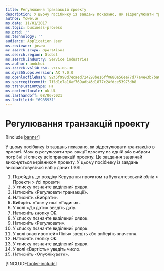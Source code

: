 ```yaml
---
title: Регулювання транзакцій проекту
description: У цьому посібнику із завдань показано, як відрегулювати транзакцію в проекті.
author: Yowelle
ms.date: 11/01/2017
ms.topic: business-process
ms.prod: ''
ms.technology: ''
audience: Application User
ms.reviewer: josaw
ms.search.scope: Operations
ms.search.region: Global
ms.search.industry: Service industries
ms.author: andchoi
ms.search.validFrom: 2016-06-30
ms.dyn365.ops.version: AX 7.0.0
ms.openlocfilehash: 92f5f998d7ecaed724298be16ff8680e56ee77d77a4ee3b7ba83fa5a8a1a4787
ms.sourcegitcommit: 7f8d1e7a16af769adb43d1877c28fdce53975db8
ms.translationtype: HT
ms.contentlocale: uk-UA
ms.lasthandoff: 08/06/2021
ms.locfileid: "6985931"
---
```

# <a name="adjust-project-transactions"></a>Регулювання транзакцій проекту

[!include [banner](../../includes/banner.md)]

У цьому посібнику із завдань показано, як відрегулювати транзакцію в проекті. Можна регулювати транзакції проекту по одній або вибрати потрібні зі списку всіх транзакцій проекту. Це завдання зазвичай виконується керівником проекту. У цьому посібнику із завдань використовується набір даних USSI.

1. Перейдіть до розділу Керування проектом та бухгалтерський облік > Проекти > Усі проекти 
2. У списку позначте виділений рядок. 
3. Натисніть «Регулювати транзакції». 
4. Натисніть «Вибрати». 
5. Виберіть «Так» у полі «Години». 
6. У полі «До дати» введіть дату. 
7. Натисніть кнопку OK. 
8. У списку позначте виділений рядок. 
9. Натисніть «Регулювати». 
10. У списку позначте виділений рядок. 
11. У полі властивостей «Лінія» введіть або виберіть значення. 
12. Натисніть кнопку OK. 
13. У списку позначте виділений рядок. 
14. У полі «Вартість» уведіть число. 
15. Натисніть «Опублікувати». 


[!INCLUDE[footer-include](../../includes/footer-banner.md)]